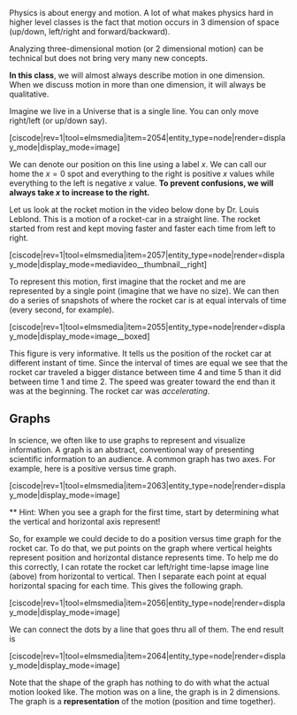 Physics is about energy and motion. A lot of what makes physics hard in higher level classes is the fact that motion occurs in 3 dimension of space \(up/down, left/right and forward/backward\).

Analyzing three-dimensional motion \(or 2 dimensional motion\) can be technical but does not bring very many new concepts.

**In this class**, we will almost always describe motion in one dimension. When we discuss motion in more than one dimension, it will always be qualitative.

Imagine we live in a Universe that is a single line. You can only move right/left \(or up/down say\).

\[ciscode\|rev=1\|tool=elmsmedia\|item=2054\|entity\_type=node\|render=display\_mode\|display\_mode=image\]

We can denote our position on this line using a label $x$. We can call our home the $x=0$ spot and everything to the right is positive $x$ values while everything to the left is negative $x$ value. **To prevent confusions, we will always take $x$ to increase to the right.**

Let us look at the rocket motion in the video below done by Dr. Louis Leblond. This is a motion of a rocket-car in a straight line. The rocket started from rest and kept moving faster and faster each time from left to right. 

\[ciscode\|rev=1\|tool=elmsmedia\|item=2057\|entity\_type=node\|render=display\_mode\|display\_mode=mediavideo\_\_thumbnail\_\_right\]

To represent this motion, first imagine that the rocket and me are represented by a single point \(imagine that we have no size\). We can then do a series of snapshots of where the rocket car is at equal intervals of time \(every second, for example\).

\[ciscode\|rev=1\|tool=elmsmedia\|item=2055\|entity\_type=node\|render=display\_mode\|display\_mode=image\_\_boxed\]

This figure is very informative. It tells us the position of the rocket car at different instant of time. Since the interval of times are equal we see that the rocket car traveled a bigger distance between time 4 and time 5 than it did between time 1 and time 2. The speed was greater toward the end than it was at the beginning. The rocket car was _accelerating_.

## Graphs

In science, we often like to use graphs to represent and visualize information. A graph is an abstract, conventional way of presenting scientific information to an audience. A common graph has two axes. For example, here is a positive versus time graph.

\[ciscode\|rev=1\|tool=elmsmedia\|item=2063\|entity\_type=node\|render=display\_mode\|display\_mode=image\]

\*\* Hint: When you see a graph for the first time, start by determining what the vertical and horizontal axis represent!

So, for example we could decide to do a position versus time graph for the rocket car. To do that, we put points on the graph where vertical heights represent position and horizontal distance represents time. To help me do this correctly, I can rotate the rocket car left/right time-lapse image line \(above\) from horizontal to vertical. Then I separate each point at equal horizontal spacing for each time. This gives the following graph.

\[ciscode\|rev=1\|tool=elmsmedia\|item=2056\|entity\_type=node\|render=display\_mode\|display\_mode=image\]

We can connect the dots by a line that goes thru all of them. The end result is

\[ciscode\|rev=1\|tool=elmsmedia\|item=2064\|entity\_type=node\|render=display\_mode\|display\_mode=image\]

Note that the shape of the graph has nothing to do with what the actual motion looked like. The motion was on a line, the graph is in 2 dimensions. The graph is a **representation** of the motion \(position and time together\).

